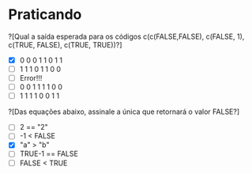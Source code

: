 # Praticando
<p> </P>

?[Qual a saída esperada para os códigos c(c(FALSE,FALSE), c(FALSE, 1), c(TRUE, FALSE), c(TRUE, TRUE))?]
-[x] 0 0 0 1 1 0 1 1
-[ ] 1 1 1 0 1 1 0 0
-[ ] Error!!!
-[ ] 0 0 1 1 1 1 0 0 
-[ ] 1 1 1 1 0 0 1 1

?[Das equações abaixo, assinale a única que retornará o valor FALSE?] 
-[ ] 2 == "2"
-[ ] -1 < FALSE
-[x] "a" > "b"
-[ ] TRUE-1 == FALSE
-[ ] FALSE < TRUE
